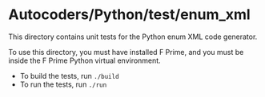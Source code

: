 # Autocoders/Python/test/enum_xml

This directory contains unit tests for the Python enum XML code generator.

To use this directory, you must have installed F Prime, and you must be inside 
the F Prime Python virtual environment.

* To build the tests, run `./build`
* To run the tests, run `./run`
